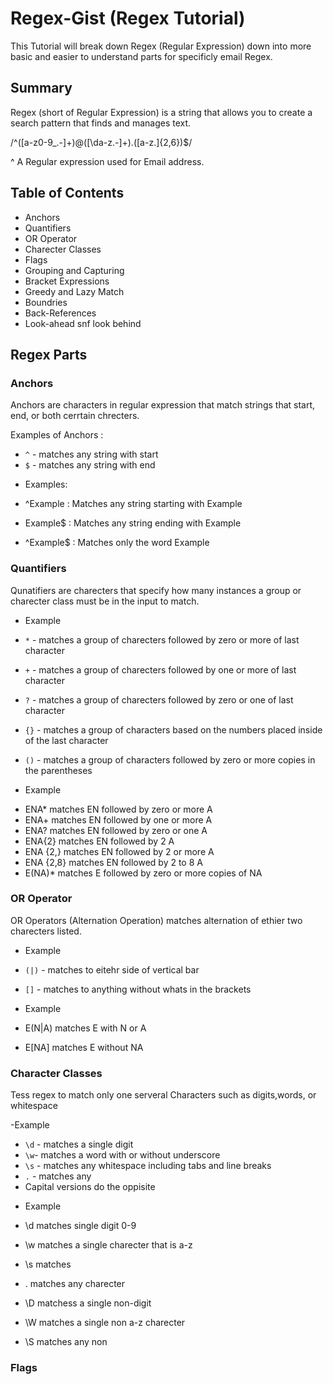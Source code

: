 # Regex-Gist (Regex Tutorial)

This Tutorial will break down Regex (Regular Expression) down into more basic and easier 
to understand parts for specificly email Regex.

## Summary

Regex (short of Regular Expression) is a string that allows you to create a search pattern that finds and manages
text.

/^([a-z0-9_\.-]+)@([\da-z\.-]+)\.([a-z\.]{2,6})$/

^ A Regular expression used for Email address.

## Table of Contents

- Anchors
- Quantifiers
- OR Operator
- Charecter Classes
- Flags
- Grouping and Capturing
- Bracket Expressions
- Greedy and Lazy Match
- Boundries
- Back-References
- Look-ahead snf look behind

## Regex Parts

### Anchors
Anchors are characters in regular expression that match strings that start, end, or both cerrtain chrecters.

Examples of Anchors :

* `^` - matches any string with start
* `$` - matches any string with end

- Examples:

- ^Example : Matches any string starting with Example
- Example$ : Matches any string ending with Example
- ^Example$ : Matches only the word Example

### Quantifiers
Qunatifiers are charecters that specify how many instances a group or charecter class must be in the input to match.

- Example

* `*` - matches a group of charecters followed by zero or more of last character
* `+` - matches a group of charecters followed by one or more of last character
* `?` - matches a group of charecters followed by zero or one of last character
* `{}` - matches a group of characters based on the numbers placed inside of the last character
* `()` - matches a group of characters followed by zero or more copies in the parentheses

* Example

- ENA*  matches EN followed by zero or more A
- ENA+  matches EN followed by one or more A
- ENA?  matches EN followed by zero or one A
- ENA{2} matches EN followed by 2 A
- ENA {2,} matches EN followed by 2 or more A
- ENA {2,8} matches EN followed by 2 to 8 A
- E(NA)* matches E followed by zero or more copies of NA

### OR Operator
OR Operators (Alternation Operation) matches alternation of ethier two charecters listed.

* Example

* `(|)` - matches to eitehr side of vertical bar
* `[]` - matches to anything without whats in the brackets

- Example

- E(N|A) matches E with N or A
- E[NA] matches E without NA

### Character Classes
Tess regex to match only one serveral Characters such as digits,words, or whitespace

-Example 

* `\d` - matches a single digit
* `\w`- matches a word with or without underscore
* `\s` - matches any whitespace including tabs and line breaks
* `.` - matches any
* Capital versions do the oppisite

- Example

- \d matches single digit 0-9
- \w matches a single charecter that is a-z
- \s matches ` `
- . matches any charecter
- \D matchess a single non-digit
- \W matches a single non a-z charecter
- \S matches any non ` ` 

### Flags
